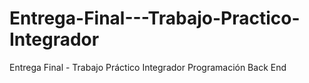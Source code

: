 # Entrega-Final---Trabajo-Practico-Integrador
Entrega Final - Trabajo Práctico Integrador Programación Back End
